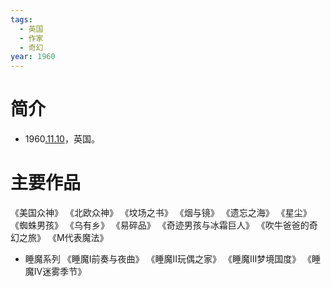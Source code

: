 ```yaml
---
tags:
  - 英国
  - 作家
  - 奇幻
year: 1960
---
```

# 简介

- 1960[.11.10](2024-11-10.md)，英国。
# 主要作品

《美国众神》
《北欧众神》
《坟场之书》
《烟与镜》
《遗忘之海》
《星尘》
《蜘蛛男孩》
《乌有乡》
《易碎品》
《奇迹男孩与冰霜巨人》
《吹牛爸爸的奇幻之旅》
《M代表魔法》

- 睡魔系列
《睡魔Ⅰ前奏与夜曲》
《睡魔Ⅱ玩偶之家》
《睡魔Ⅲ梦境国度》
《睡魔Ⅳ迷雾季节》
